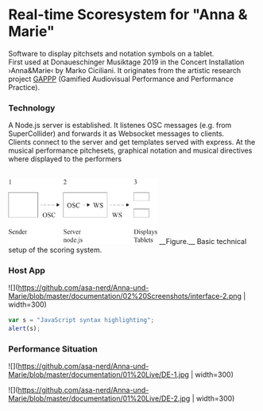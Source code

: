 # Real-time Scoresystem for "Anna & Marie"
Software to display pitchsets and notation symbols on a tablet. <br>
First used at Donaueschinger Musiktage 2019 in the Concert Installation ›Anna&Marie‹ by Marko Ciciliani. It originates from
the artistic research project [GAPPP](http://gappp.net/) (Gamified Audiovisual Performance and Performance Practice).

### Technology
A Node.js server is established. It listenes OSC messages (e.g. from SuperCollider) and forwards it as Websocket messages to clients.<br>
Clients connect to the server and get templates served with express. At the musical performance pitchesets, graphical notation and musical directives where displayed to the performers <br><br>

<img src="https://github.com/asa-nerd/Anna-und-Marie/blob/master/documentation/01%20Live/setup.jpg" width="300">
__Figure.__ Basic technical setup of the scoring system.

### Host App
![](https://github.com/asa-nerd/Anna-und-Marie/blob/master/documentation/02%20Screenshots/interface-2.png | width=300)

```javascript
var s = "JavaScript syntax highlighting";
alert(s);
```

### Performance Situation
![](https://github.com/asa-nerd/Anna-und-Marie/blob/master/documentation/01%20Live/DE-1.jpg | width=300)

![](https://github.com/asa-nerd/Anna-und-Marie/blob/master/documentation/01%20Live/DE-2.jpg | width=300)
 
